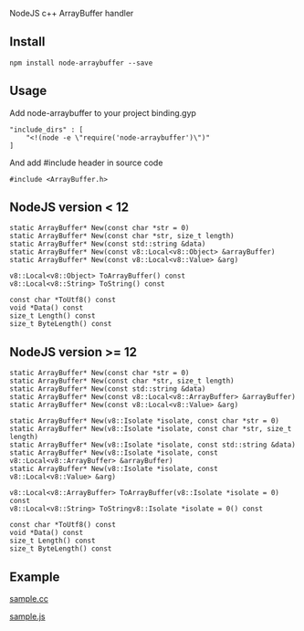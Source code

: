 NodeJS c++ ArrayBuffer handler

## Install

```
npm install node-arraybuffer --save
```

## Usage

Add node-arraybuffer to your project binding.gyp 

```
"include_dirs" : [
    "<!(node -e \"require('node-arraybuffer')\")"
]
```

And add #include header in source code

```
#include <ArrayBuffer.h>
```

## NodeJS version < 12

```
static ArrayBuffer* New(const char *str = 0)
static ArrayBuffer* New(const char *str, size_t length)
static ArrayBuffer* New(const std::string &data)
static ArrayBuffer* New(const v8::Local<v8::Object> &arrayBuffer)
static ArrayBuffer* New(const v8::Local<v8::Value> &arg)
  
v8::Local<v8::Object> ToArrayBuffer() const
v8::Local<v8::String> ToString() const

const char *ToUtf8() const
void *Data() const
size_t Length() const
size_t ByteLength() const
```

## NodeJS version >= 12

```
static ArrayBuffer* New(const char *str = 0)
static ArrayBuffer* New(const char *str, size_t length)
static ArrayBuffer* New(const std::string &data)
static ArrayBuffer* New(const v8::Local<v8::ArrayBuffer> &arrayBuffer)
static ArrayBuffer* New(const v8::Local<v8::Value> &arg)

static ArrayBuffer* New(v8::Isolate *isolate, const char *str = 0)
static ArrayBuffer* New(v8::Isolate *isolate, const char *str, size_t length)
static ArrayBuffer* New(v8::Isolate *isolate, const std::string &data)
static ArrayBuffer* New(v8::Isolate *isolate, const v8::Local<v8::ArrayBuffer> &arrayBuffer)
static ArrayBuffer* New(v8::Isolate *isolate, const v8::Local<v8::Value> &arg)

v8::Local<v8::ArrayBuffer> ToArrayBuffer(v8::Isolate *isolate = 0) const
v8::Local<v8::String> ToStringv8::Isolate *isolate = 0() const

const char *ToUtf8() const
void *Data() const
size_t Length() const
size_t ByteLength() const
```

## Example

[sample.cc](https://github.com/vmolsa/node-arraybuffer-example/blob/master/sample.cc)

[sample.js](https://github.com/vmolsa/node-arraybuffer-example/blob/master/sample.js)
